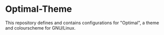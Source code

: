 # Optimal-Theme
This repository defines and contains configurations for "Optimal", a theme and colourscheme for GNU/Linux.
